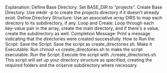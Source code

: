 Explanation:
Define Base Directory: Set BASE_DIR to "projects".
Create Base Directory: Use mkdir -p to create the projects directory if it doesn't already exist.
Define Directory Structure: Use an associative array DIRS to map each directory to its subdirectory, if any.
Loop and Create: Loop through each key-value pair in the array, create the main directory, and if there's a value, create the subdirectory as well.
Completion Message: Print a message indicating that the directories were created successfully.
How to Run the Script:
Save the Script: Save the script as create_directories.sh.
Make it Executable: Run chmod +x create_directories.sh to make the script executable.
Run the Script: Execute the script with ./create_directories.sh.
This script will set up your directory structure as specified, creating the required folders and the oriserve subdirectory where necessary.
